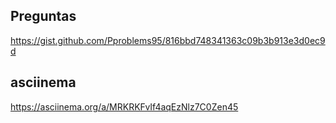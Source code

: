 ## Preguntas
https://gist.github.com/Pproblems95/816bbd748341363c09b3b913e3d0ec9d

## asciinema
https://asciinema.org/a/MRKRKFvIf4aqEzNlz7C0Zen45
